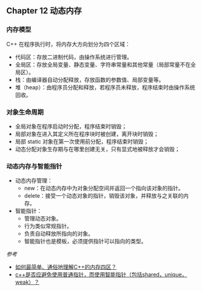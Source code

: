 ## Chapter 12 动态内存


### 内存模型

C++ 在程序执行时，将内存大方向划分为四个区域：

* 代码区：存放二进制代码，由操作系统进行管理。
* 全局区：存放全局变量、静态变量、字符串常量和其他常量（局部常量不在全局区）。
* 栈：由编译器自动分配释放，存放函数的参数值、局部变量等。
* 堆（heap）：由程序员分配和释放，若程序员未释放，程序结束时由操作系统回收。

### 对象生命周期

* 全局对象在程序启动时分配，程序结束时销毁；
* 局部对象在进入其定义所在程序块时被创建，离开块时销毁；
* 局部 static 对象在第一次使用前分配，程序结束时销毁；
* 动态分配对象生存期与在哪里创建无关，只有显式地被释放才会销毁；

### 动态内存与智能指针

* 动态内存管理：
  * new：在动态内存中为对象分配空间并返回一个指向该对象的指针。
  * delete：接受一个动态对象的指针，销毁该对象，并释放与之关联的内存。
* 智能指针：
  * 管理动态对象。
  * 行为类似常规指针。
  * 负责自动释放所指向的对象。
  * 智能指针也是模板，必须提供指针可以指向的类型。

*参考*

* [如何最简单、通俗地理解C++的内存四区？](https://www.zhihu.com/question/437500913/answer/1689107479)
* [c++是否应避免使用普通指针，而使用智能指针（包括shared，unique，weak）？](https://www.zhihu.com/question/319277442/answer/1517987598)